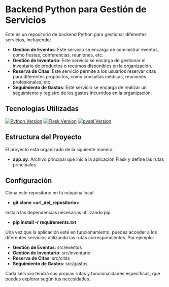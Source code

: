 # Backend Python para Gestión de Servicios

Este es un repositorio de backend Python para gestionar diferentes servicios, incluyendo:

- **Gestión de Eventos**: Este servicio se encarga de administrar eventos, como fiestas, conferencias, reuniones, etc.
- **Gestión de Inventario**: Este servicio se encarga de gestionar el inventario de productos o recursos disponibles en la organización.
- **Reserva de Citas**: Este servicio permite a los usuarios reservar citas para diferentes propósitos, como consultas médicas, reuniones profesionales, etc.
- **Seguimiento de Gastos**: Este servicio se encarga de realizar un seguimiento y registro de los gastos incurridos en la organización.

## Tecnologías Utilizadas

[![Python Version](https://img.shields.io/badge/python-3.8%2B-blue)](https://www.python.org/downloads/)
[![Flask Version](https://img.shields.io/badge/flask-2.0%2B-blue)](https://pypi.org/project/Flask/)
[![pysql Version](https://img.shields.io/badge/sqlalchemy-1.4%2B-blue)](https://pypi.org/project/SQLAlchemy/)

## Estructura del Proyecto

El proyecto está organizado de la siguiente manera:

- **app.py**: Archivo principal que inicia la aplicación Flask y define las rutas principales.

## Configuración

Clona este repositorio en tu máquina local.
- **git clone <url_del_repositorio>**

Instala las dependencias necesarias utilizando pip.
- **pip install -r requirements.txt**


Una vez que la aplicación esté en funcionamiento, puedes acceder a los diferentes servicios utilizando las rutas correspondientes. Por ejemplo:

- **Gestión de Eventos**: src/eventos
- **Gestión de Inventario**: src/inventario
- **Reserva de Citas**: src/citas
- **Seguimiento de Gastos**: src/gastos

Cada servicio tendrá sus propias rutas y funcionalidades específicas, que puedes explorar según tus necesidades.
